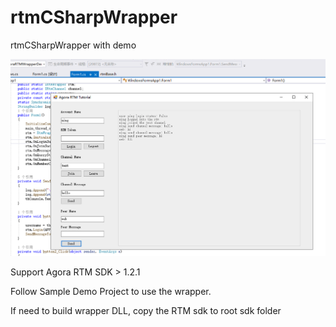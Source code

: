 # rtmCSharpWrapper
rtmCSharpWrapper with demo

![Demo Screenshot](https://github.com/AgoraIO-Solutions/rtmCSharpWrapper/blob/master/demo.png?raw=true)

Support Agora RTM SDK > 1.2.1

Follow Sample Demo Project to use the wrapper.

If need to build wrapper DLL, copy the RTM sdk to root sdk folder
